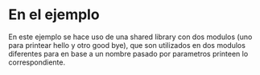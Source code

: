 # En el ejemplo

En este ejemplo se hace uso de una shared library
con dos modulos (uno para printear hello y otro good bye),
que son utilizados en dos modulos diferentes para en base a un nombre
pasado por parametros printeen lo correspondiente.
